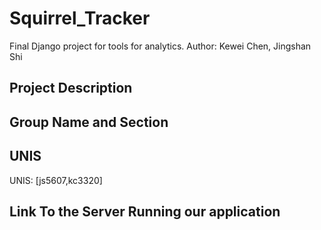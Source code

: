 # Squirrel_Tracker
Final Django project for tools for analytics.
Author: Kewei Chen, Jingshan Shi

## Project Description

## Group Name and Section

## UNIS
UNIS: [js5607,kc3320]

## Link To the Server Running our application
